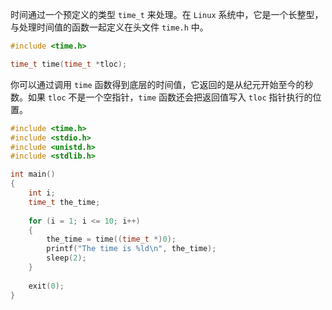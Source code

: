 时间通过一个预定义的类型 `time_t` 来处理。在 `Linux` 系统中，它是一个长整型，与处理时间值的函数一起定义在头文件 `time.h` 中。

```c
#include <time.h>

time_t time(time_t *tloc);
```

你可以通过调用 `time` 函数得到底层的时间值，它返回的是从纪元开始至今的秒数。如果 `tloc` 不是一个空指针，`time` 函数还会把返回值写入 `tloc` 指针执行的位置。

```c
#include <time.h>
#include <stdio.h>
#include <unistd.h>
#include <stdlib.h>

int main()
{
    int i;
    time_t the_time;
    
    for (i = 1; i <= 10; i++)
    {
        the_time = time((time_t *)0);
        printf("The time is %ld\n", the_time);
        sleep(2);
    }
 	
    exit(0);
}
```

